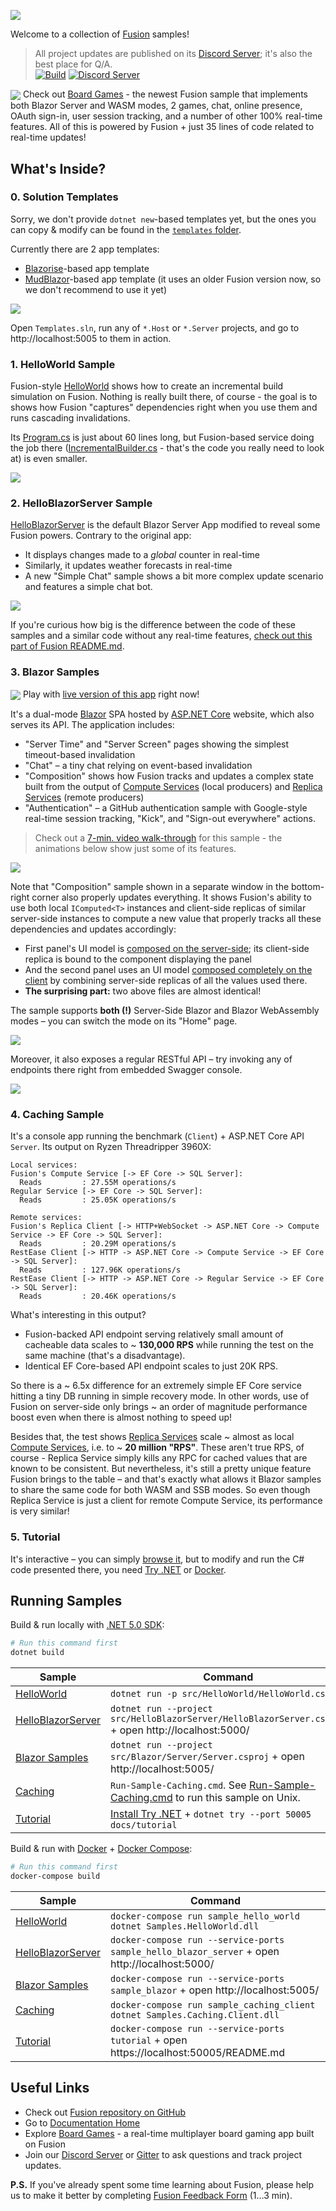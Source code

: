 ![](docs/img/Banner.gif)

Welcome to a collection of [Fusion] samples!

> All project updates are published on its [Discord Server]; it's also the best place for Q/A.\
> [![Build](https://github.com/servicetitan/Stl.Fusion.Samples/workflows/Build/badge.svg)](https://github.com/servicetitan/Stl.Fusion.Samples/actions?query=workflow%3A%22Build%22)
> [![Discord Server](https://img.shields.io/discord/729970863419424788.svg)](https://discord.gg/EKEwv6d)  

<img src="https://img.shields.io/badge/-New!-brightgreen" valign="middle"> Check out [Board Games](https://github.com/alexyakunin/BoardGames) - the newest Fusion sample that implements both Blazor Server and WASM modes, 2 games, chat, online presence, OAuth sign-in, user session tracking, and a number of other 100% real-time features. All of this is powered by Fusion + just 35 lines of code related to real-time updates!

## What's Inside?

### 0. Solution Templates

Sorry, we don't provide `dotnet new`-based templates yet, but the ones
you can copy & modify can be found in the [`templates` folder](./templates).

Currently there are 2 app templates:
- [Blazorise](https://blazorise.com/)-based app template
- [MudBlazor](https://mudblazor.com/)-based app template (it uses an older Fusion version now, so we don't recommend to use it yet)

![](docs/img/Samples-Template.gif)

Open `Templates.sln`, run any of `*.Host` or `*.Server` projects,
and go to http://localhost:5005 to them in action.

### 1. HelloWorld Sample

Fusion-style [HelloWorld](src/HelloWorld) shows how to create
an incremental build simulation on Fusion. Nothing is really 
built there, of course - the goal is to shows how Fusion
"captures" dependencies right when you use them and runs
cascading invalidations.

Its [Program.cs](src/HelloWorld/Program.cs) is just about 60 lines long,
but Fusion-based service doing the job there 
([IncrementalBuilder.cs](src/HelloWorld/IncrementalBuilder.cs) - 
that's the code you really need to look at) is even smaller.

![](docs/img/Samples-HelloWorld.gif)

### 2. HelloBlazorServer Sample

[HelloBlazorServer](src/HelloBlazorServer) is the default Blazor Server App 
modified to reveal some Fusion powers. Contrary to the original app:
* It displays changes made to a *global* counter in real-time
* Similarly, it updates weather forecasts in real-time
* A new "Simple Chat" sample shows a bit more complex update scenario and
  features a simple chat bot.

![](docs/img/Samples-HelloBlazorServer.gif)

If you're curious how big is the difference between the code of
these samples and a similar code without any real-time
features, 
[check out this part of Fusion README.md](https://github.com/servicetitan/Stl.Fusion#enough-talk---lets-fight-show-me-the-code).

### 3. Blazor Samples

<img src="https://img.shields.io/badge/-Live!-red" valign="middle"> Play with [live version of this app](https://fusion-samples.servicetitan.com) right now!

It's a dual-mode [Blazor](https://docs.microsoft.com/en-us/aspnet/core/blazor/hosting-models?view=aspnetcore-3.1) SPA hosted by
[ASP.NET Core](https://dotnet.microsoft.com/apps/aspnet) website,
which also serves its API. The application includes:
* "Server Time" and "Server Screen" pages showing the simplest timeout-based invalidation
* "Chat" &ndash; a tiny chat relying on event-based invalidation
* "Composition" shows how Fusion tracks and updates a complex state built 
  from the output of [Compute Services] (local producers) and 
  [Replica Services] (remote producers)
* "Authentication" &ndash; a GitHub authentication sample with Google-style real-time 
  session tracking, "Kick", and "Sign-out everywhere" actions.

> Check out a [7-min. video walk-through](https://www.youtube.com/watch?v=nBJo9Y2TvEo) 
> for this sample - the animations below show just some of its features.

![](docs/img/Samples-Blazor.gif)

Note that "Composition" sample shown in a separate window in the bottom-right corner
also properly updates everything. It shows Fusion's ability to use both local `IComputed<T>` 
instances and client-side replicas of similar server-side instances to compute a new value
that properly tracks all these dependencies and updates accordingly: 
* First panel's UI model is 
  [composed on the server-side](https://github.com/servicetitan/Stl.Fusion.Samples/blob/master/src/Blazor/Server/Services/ComposerService.cs);
  its client-side replica is bound to the component displaying the panel
* And the second panel uses an UI model
  [composed completely on the client](https://github.com/servicetitan/Stl.Fusion.Samples/blob/master/src/Blazor/UI/Services/LocalComposerService.cs) 
  by combining server-side replicas of all the values used there.
* **The surprising part:** two above files are almost identical!

The sample supports **both (!)** Server-Side Blazor and Blazor WebAssembly modes &ndash;
you can switch the mode on its "Home" page.

![](docs/img/Samples-Blazor-Auth.gif)

Moreover, it also exposes a regular RESTful API &ndash;
try invoking any of endpoints there right from embedded Swagger console.

![](docs/img/SwaggerDoc.jpg)

### 4. Caching Sample

It's a console app running the benchmark (`Client`) + ASP.NET Core API `Server`. Its output on Ryzen Threadripper 3960X:

```text
Local services:
Fusion's Compute Service [-> EF Core -> SQL Server]:
  Reads         : 27.55M operations/s
Regular Service [-> EF Core -> SQL Server]:
  Reads         : 25.05K operations/s

Remote services:
Fusion's Replica Client [-> HTTP+WebSocket -> ASP.NET Core -> Compute Service -> EF Core -> SQL Server]:
  Reads         : 20.29M operations/s
RestEase Client [-> HTTP -> ASP.NET Core -> Compute Service -> EF Core -> SQL Server]:
  Reads         : 127.96K operations/s
RestEase Client [-> HTTP -> ASP.NET Core -> Regular Service -> EF Core -> SQL Server]:
  Reads         : 20.46K operations/s
```

What's interesting in this output?
- Fusion-backed API endpoint serving relatively small amount of cacheable data
    scales to ~ **130,000 RPS** while running the test on the same machine 
    (that's a disadvantage).
- Identical EF Core-based API endpoint scales to just 20K RPS.

So there is a ~ 6.5x difference for an extremely simple EF Core service 
hitting a tiny DB running in simple recovery mode.
In other words, use of Fusion on server-side only brings ~ an order of 
magnitude performance boost even when there is almost nothing to speed up! 

Besides that, the test shows [Replica Services] scale ~ almost as local 
[Compute Services], i.e. to ~ **20 million "RPS"**. 
These aren't true RPS, of course - Replica Service simply kills any RPC 
for cached values that are known to be consistent. But nevertheless,
it's still a pretty unique feature Fusion brings to the table &ndash; and that's
exactly what allows it Blazor samples to share the same code for both WASM and SSB
modes. So even though Replica Service is just a client for remote Compute Service,
its performance is very similar!

### 5. Tutorial

It's interactive &ndash; you can simply [browse it](docs/tutorial/README.md), but to
modify and run the C# code presented there, you need
[Try .NET](https://github.com/dotnet/try/blob/master/DotNetTryLocal.md)
or [Docker](https://www.docker.com/).

## Running Samples

Build & run locally with [.NET 5.0 SDK](https://dotnet.microsoft.com/download):

```bash
# Run this command first
dotnet build
```

| Sample | Command |
|-|-|
| [HelloWorld] | `dotnet run -p src/HelloWorld/HelloWorld.csproj` |
| [HelloBlazorServer] |  `dotnet run --project src/HelloBlazorServer/HelloBlazorServer.csproj` + open http://localhost:5000/ |
| [Blazor Samples] |  `dotnet run --project src/Blazor/Server/Server.csproj` + open http://localhost:5005/ |
| [Caching] | `Run-Sample-Caching.cmd`. See [Run-Sample-Caching.cmd](Run-Sample-Caching.cmd) to run this sample on Unix. |
| [Tutorial] | [Install Try .NET](https://github.com/dotnet/try/blob/master/DotNetTryLocal.md) + `dotnet try --port 50005 docs/tutorial` |

Build & run with [Docker](https://docs.docker.com/get-docker/) + 
[Docker Compose](https://docs.docker.com/compose/install/):

```bash
# Run this command first
docker-compose build
```

| Sample | Command |
|-|-|
| [HelloWorld] | `docker-compose run sample_hello_world dotnet Samples.HelloWorld.dll` |
| [HelloBlazorServer] | `docker-compose run --service-ports sample_hello_blazor_server` + open http://localhost:5000/ |
| [Blazor Samples] | `docker-compose run --service-ports sample_blazor` + open http://localhost:5005/ |
| [Caching] | `docker-compose run sample_caching_client dotnet Samples.Caching.Client.dll` |
| [Tutorial] | `docker-compose run --service-ports tutorial` + open https://localhost:50005/README.md |

## Useful Links

* Check out [Fusion repository on GitHub]
* Go to [Documentation Home]
* Explore [Board Games](https://github.com/alexyakunin/BoardGames) -  a real-time multiplayer board gaming app built on Fusion
* Join our [Discord Server] or [Gitter] to ask questions and track project updates.

**P.S.** If you've already spent some time learning about Fusion, 
please help us to make it better by completing [Fusion Feedback Form] 
(1&hellip;3 min).


[Fusion]: https://github.com/servicetitan/Stl.Fusion
[Fusion repository on GitHub]: https://github.com/servicetitan/Stl.Fusion

[HelloWorld]: src/HelloWorld
[HelloBlazorServer]: src/HelloBlazorServer
[Blazor Samples]: src/Blazor
[Caching]: src/Caching
[Tutorial]: docs/tutorial/README.md
[Documentation Home]: https://github.com/servicetitan/Stl.Fusion/blob/master/docs/README.md

[Compute Services]: https://github.com/servicetitan/Stl.Fusion.Samples/blob/master/docs/tutorial/Part01.md
[Compute Service]: https://github.com/servicetitan/Stl.Fusion.Samples/blob/master/docs/tutorial/Part01.md
[`IComputed<T>`]: https://github.com/servicetitan/Stl.Fusion.Samples/blob/master/docs/tutorial/Part02.md
[Computed Value]: https://github.com/servicetitan/Stl.Fusion.Samples/blob/master/docs/tutorial/Part02.md
[Live State]: https://github.com/servicetitan/Stl.Fusion.Samples/blob/master/docs/tutorial/Part03.md
[Replica Services]: https://github.com/servicetitan/Stl.Fusion.Samples/blob/master/docs/tutorial/Part04.md
[Fusion In Simple Terms]: https://medium.com/@alexyakunin/stl-fusion-in-simple-terms-65b1975967ab?source=friends_link&sk=04e73e75a52768cf7c3330744a9b1e38

[Discord Server]: https://discord.gg/EKEwv6d
[Gitter]: https://gitter.im/Stl-Fusion/community
[Fusion Feedback Form]: https://forms.gle/TpGkmTZttukhDMRB6
